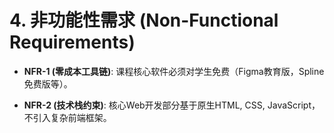 # **4. 非功能性需求 (Non-Functional Requirements)**

- **NFR-1 (零成本工具链)**: 课程核心软件必须对学生免费（Figma教育版，Spline免费版等）。
    
- **NFR-2 (技术栈约束)**: 核心Web开发部分基于原生HTML, CSS, JavaScript，不引入复杂前端框架。
    
